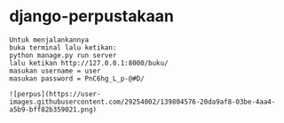 # django-perpustakaan

    Untuk menjalankannya
    buka terminal lalu ketikan:
    python manage.py run server
    lalu ketikan http://127.0.0.1:8000/buku/
    masukan username = user 
    masukan password = PnC6hg_L_p-@#D/
    
    ![perpus](https://user-images.githubusercontent.com/29254002/139804576-20da9af8-03be-4aa4-a5b9-bff82b359021.png)
